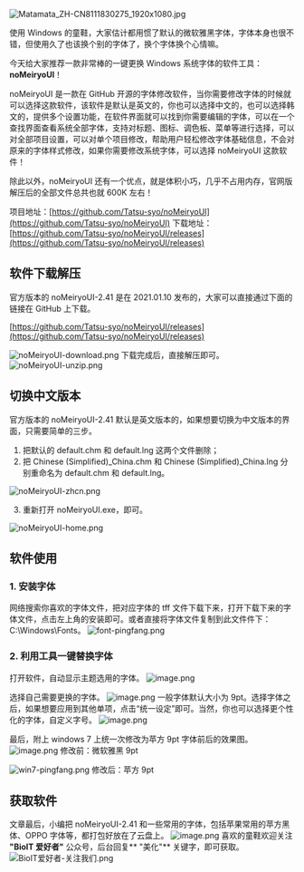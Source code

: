 ![Matamata_ZH-CN8111830275_1920x1080.jpg](https://cdn.nlark.com/yuque/0/2021/jpeg/126032/1613704324988-ab5c8a7b-3318-4993-a91a-04911c1c175e.jpeg#align=left&display=inline&height=1080&originHeight=1080&originWidth=1920&size=344558&status=done&style=none&width=1920)

使用 Windows 的童鞋，大家估计都用惯了默认的微软雅黑字体，字体本身也很不错，但使用久了也该换个别的字体了，换个字体换个心情嘛。

今天给大家推荐一款非常棒的一键更换 Windows 系统字体的软件工具：**noMeiryoUI**！

noMeiryoUI 是一款在 GitHub 开源的字体修改软件，当你需要修改字体的时候就可以选择这款软件，该软件是默认是英文的，你也可以选择中文的，也可以选择韩文的，提供多个设置功能，在软件界面就可以找到你需要编辑的字体，可以在一个查找界面查看系统全部字体，支持对标题、图标、调色板、菜单等进行选择，可以对全部项目设置，可以对单个项目修改，帮助用户轻松修改字体基础信息，不会对原来的字体样式修改，如果你需要修改系统字体，可以选择 noMeiryoUI 这款软件！

除此以外，noMeiryoUI 还有一个优点，就是体积小巧，几乎不占用内存，官网版解压后的全部文件总共也就 600K 左右！

项目地址：[https://github.com/Tatsu-syo/noMeiryoUI](https://github.com/Tatsu-syo/noMeiryoUI)
下载地址：[https://github.com/Tatsu-syo/noMeiryoUI/releases](https://github.com/Tatsu-syo/noMeiryoUI/releases)

## 软件下载解压

官方版本的 noMeiryoUI-2.41 是在 2021.01.10 发布的，大家可以直接通过下面的链接在 GitHub 上下载。

[https://github.com/Tatsu-syo/noMeiryoUI/releases](https://github.com/Tatsu-syo/noMeiryoUI/releases)

![noMeiryoUI-download.png](https://cdn.nlark.com/yuque/0/2021/png/126032/1613700650851-ffd06916-707d-4bd4-8871-f3a69bddd88f.png#align=left&display=inline&height=754&originHeight=754&originWidth=1036&size=91895&status=done&style=none&width=1036)
下载完成后，直接解压即可。
![noMeiryoUI-unzip.png](https://cdn.nlark.com/yuque/0/2021/png/126032/1613700699546-7ead5997-0fe8-4f9c-8a60-3ecfa1f9ebc5.png#align=left&display=inline&height=412&originHeight=412&originWidth=782&size=37392&status=done&style=none&width=782)

## 切换中文版本

官方版本的 noMeiryoUI-2.41 默认是英文版本的，如果想要切换为中文版本的界面，只需要简单的三步。

1. 把默认的 default.chm 和 default.lng 这两个文件删除；
2. 把 Chinese (Simplified)\_China.chm 和 Chinese (Simplified)\_China.lng 分别重命名为 default.chm 和 default.lng。

![noMeiryoUI-zhcn.png](https://cdn.nlark.com/yuque/0/2021/png/126032/1613700960699-907e4b76-672d-4bb6-9d0e-ec566edfd6fc.png#align=left&display=inline&height=396&originHeight=396&originWidth=1268&size=59001&status=done&style=none&width=1268)

3. 重新打开 noMeiryoUI.exe，即可。

![noMeiryoUI-home.png](https://cdn.nlark.com/yuque/0/2021/png/126032/1613701083060-4f9efbe5-d546-4b25-b7f7-be18489f448c.png#align=left&display=inline&height=807&originHeight=807&originWidth=688&size=70953&status=done&style=none&width=688)

## 软件使用

### 1. 安装字体

网络搜索你喜欢的字体文件，把对应字体的 tff 文件下载下来，打开下载下来的字体文件，点击左上角的安装即可。或者直接将字体文件复制到此文件件下：C:\Windows\Fonts。
![font-pingfang.png](https://cdn.nlark.com/yuque/0/2021/png/126032/1613701440764-b894cf8b-b407-4740-8989-ea675fd9e078.png#align=left&display=inline&height=760&originHeight=760&originWidth=1323&size=67731&status=done&style=none&width=1323)

### 2. 利用工具一键替换字体

打开软件，自动显示主题选用的字体。
![image.png](https://cdn.nlark.com/yuque/0/2021/png/126032/1613701593421-1fa58868-22ab-4e00-a34e-3bfbe0a29fdf.png#align=left&display=inline&height=456&originHeight=456&originWidth=631&size=52036&status=done&style=none&width=631)

选择自己需要更换的字体。
![image.png](https://cdn.nlark.com/yuque/0/2021/png/126032/1613701829109-d6075fdf-5822-47c0-b00c-0445ba3b27ae.png#align=left&display=inline&height=456&originHeight=456&originWidth=1260&size=90632&status=done&style=none&width=1260)
一般字体默认大小为 9pt。选择字体之后，如果想要应用到其他单项，点击“统一设定”即可。当然，你也可以选择更个性化的字体，自定义字号。
![image.png](https://cdn.nlark.com/yuque/0/2021/png/126032/1613702161308-471d53ca-423a-4700-a126-304266ca79b2.png#align=left&display=inline&height=457&originHeight=457&originWidth=631&size=51994&status=done&style=none&width=631)

最后，附上 windows 7 上统一次修改为苹方 9pt 字体前后的效果图。
![image.png](https://cdn.nlark.com/yuque/0/2021/png/126032/1613702606411-09588b7a-dc66-4f91-b060-61710fd24c48.png#align=left&display=inline&height=639&originHeight=639&originWidth=1114&size=101677&status=done&style=none&width=1114)
修改前：微软雅黑 9pt

![win7-pingfang.png](https://cdn.nlark.com/yuque/0/2021/png/126032/1613702527864-ecc93bf3-2e54-47dc-875a-5abb8e8d8bf3.png#align=left&display=inline&height=639&originHeight=639&originWidth=1114&size=78303&status=done&style=none&width=1114)
修改后：苹方 9pt

## 获取软件

文章最后，小编把 noMeiryoUI-2.41 和一些常用的字体，包括苹果常用的苹方黑体、OPPO 字体等，都打包好放在了云盘上。
![image.png](https://cdn.nlark.com/yuque/0/2021/png/126032/1613703635032-35f798f3-535b-4e9d-9493-766752157dc2.png#align=left&display=inline&height=491&originHeight=491&originWidth=753&size=72763&status=done&style=none&width=753)
喜欢的童鞋欢迎关注 **"BioIT 爱好者"** 公众号，后台回复** "美化"** 关键字，即可获取。
![BioIT爱好者-关注我们.png](https://cdn.nlark.com/yuque/0/2021/png/126032/1613703655706-c087655e-9ce6-44b9-ac4d-b187c542cd73.png#align=left&display=inline&height=300&originHeight=600&originWidth=600&size=64809&status=done&style=none&width=300)
